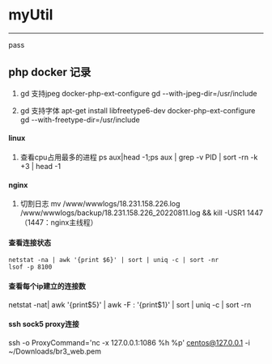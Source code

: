 # myUtil
----
pass


php docker 记录
-------
1. gd 支持jpeg
docker-php-ext-configure gd --with-jpeg-dir=/usr/include

2. gd 支持字体
apt-get install libfreetype6-dev
docker-php-ext-configure gd --with-freetype-dir=/usr/include


#### linux

1. 查看cpu占用最多的进程
 ps aux|head -1;ps aux | grep -v PID | sort -rn -k +3 | head -1

#### nginx
1. 切割日志 mv /www/wwwlogs/18.231.158.226.log /www/wwwlogs/backup/18.231.158.226_20220811.log && kill -USR1 1447 （1447：nginx主线程）

#### 查看连接状态

    netstat -na | awk '{print $6}' | sort | uniq -c | sort -nr
    lsof -p 8100

#### 查看每个ip建立的连接数
netstat -nat| awk '{print$5}' | awk -F : '{print$1}' | sort | uniq -c | sort -rn

#### ssh sock5 proxy连接
ssh -o ProxyCommand='nc -x 127.0.0.1:1086 %h %p' centos@127.0.0.1 -i ~/Downloads/br3_web.pem
